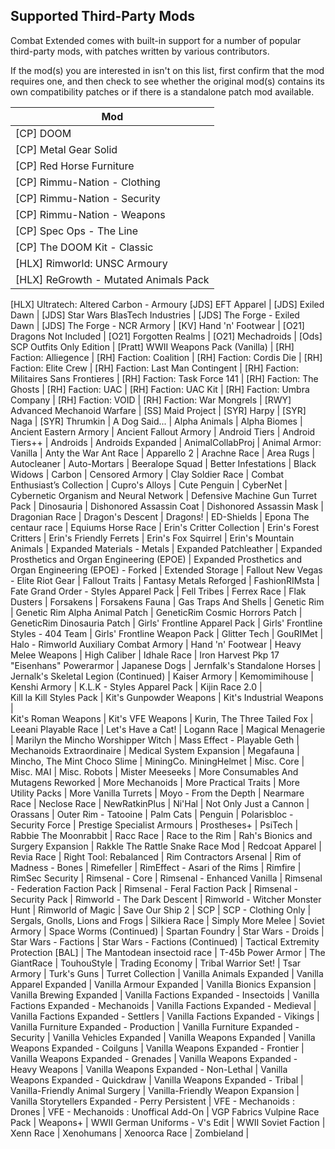 ## Supported Third-Party Mods

Combat Extended comes with built-in support for a number of popular third-party mods, with patches written by various contributors.

If the mod(s) you are interested in isn't on this list, first confirm that the mod requires one, and then check to see whether the original mod(s) contains its own compatibility patches or if there is a standalone patch mod available.

Mod |
--- |
[CP] DOOM	|
[CP] Metal Gear Solid	|
[CP] Red Horse Furniture	|
[CP] Rimmu-Nation - Clothing	|
[CP] Rimmu-Nation - Security	|
[CP] Rimmu-Nation - Weapons	|
[CP] Spec Ops - The Line	|
[CP] The DOOM Kit - Classic	|
[HLX] Rimworld: UNSC Armoury |
[HLX] ReGrowth - Mutated Animals Pack |
[HLX] Ultratech: Altered Carbon - Armoury
[JDS] EFT Apparel |
[JDS] Exiled Dawn |
[JDS] Star Wars BlasTech Industries |
[JDS] The Forge - Exiled Dawn |
[JDS] The Forge - NCR Armory	|
[KV] Hand 'n' Footwear	|
[O21] Dragons Not Included |
[O21] Forgotten Realms |
[O21] Mechadroids |
[Ods] SCP Outfits Only Edition	|
[Pratt] WWII Weapons Pack (Vanilla)	|
[RH] Faction: Alliegence	|
[RH] Faction: Coalition	|
[RH] Faction: Cordis Die	|
[RH] Faction: Elite Crew	|
[RH] Faction: Last Man Contingent	|
[RH] Faction: Militaires Sans Frontieres	|
[RH] Faction: Task Force 141	|
[RH] Faction: The Ghosts	|
[RH] Faction: UAC	|
[RH] Faction: UAC Kit	|
[RH] Faction: Umbra Company	|
[RH] Faction: VOID	|
[RH] Faction: War Mongrels	|
[RWY] Advanced Mechanoid Warfare    |
[SS] Maid Project	|
[SYR] Harpy	|
[SYR] Naga	|
[SYR] Thrumkin	|
A Dog Said...	|
Alpha Animals |
Alpha Biomes |
Ancient Eastern Armory  |
Ancient Fallout Armory  |
Android Tiers	|
Android Tiers++	|
Androids	|
Androids Expanded	|
AnimalCollabProj	|
Animal Armor: Vanilla	|
Anty the War Ant Race |
Apparello 2	|
Arachne Race	|
Area Rugs	|
Autocleaner	|
Auto-Mortars	|
Beeralope Squad	|
Better Infestations	|
Black Widows	|
Carbon	|
Censored Armory  |
Clay Soldier Race |
Combat Enthusiast’s Collection	|
Cupro's Alloys	|
Cute Penguin	|
CyberNet	|
Cybernetic Organism and Neural Network	|
Defensive Machine Gun Turret Pack	|
Dinosauria |
Dishonored Assassin Coat |
Dishonored Assassin Mask |
Dragonian Race	|
Dragon's Descent    |
Dragons!	|
ED-Shields	|
Epona The centaur race  |
Equiums Horse Race	|
Erin's Critter Collection |
Erin's Forest Critters |
Erin's Friendly Ferrets |
Erin's Fox Squirrel |
Erin's Mountain Animals |
Expanded Materials - Metals |
Expanded Patchleather	|
Expanded Prosthetics and Organ Engineering (EPOE)	|
Expanded Prosthetics and Organ Engineering (EPOE) - Forked	|
Extended Storage	|
Fallout New Vegas - Elite Riot Gear |
Fallout Traits	|
Fantasy Metals Reforged |
FashionRIMsta	|
Fate Grand Order - Styles Apparel Pack	|
Fell Tribes	|
Ferrex Race	|
Flak Dusters	|
Forsakens	|
Forsakens Fauna |
Gas Traps And Shells	|
Genetic Rim |
Genetic Rim Alpha Animal Patch |
GeneticRim Cosmic Horrors Patch |
GeneticRim Dinosauria Patch |
Girls' Frontline Apparel Pack	|
Girls' Frontline Styles - 404 Team	|
Girls' Frontline Weapon Pack	|
Glitter Tech	|
GouRIMet	|
Halo - Rimworld Auxiliary Combat Armory	|
Hand 'n' Footwear	|
Heavy Melee Weapons |
High Caliber	|
Idhale Race	|
Iron Harvest Pkp 17 "Eisenhans" Powerarmor	|
Japanese Dogs   |
Jernfalk's Standalone Horses	|
Jernalk's Skeletal Legion (Continued)	|
Kaiser Armory	|
Kemomimihouse |
Kenshi Armory |
K.L.K - Styles Apparel Pack	|
Kijin Race 2.0     	|     
Kill la Kill Styles Pack    |
Kit's Gunpowder Weapons |
Kit's Industrial Weapons |   
Kit's Roman Weapons |
Kit's VFE Weapons |
Kurin, The Three Tailed Fox	|
Leeani Playable Race	|
Let's Have a Cat!	|
Logann Race	|
Magical Menagerie	|
Marilyn the Mincho Worshipper Witch |
Mass Effect - Playable Geth |
Mechanoids Extraordinaire	|
Medical System Expansion	|
Megafauna	|
Mincho, The Mint Choco Slime  |
MiningCo. MiningHelmet	|
Misc. Core	|
Misc. MAI |
Misc. Robots	|
Mister Meeseeks |
More Consumables And Mutagens Reworked |
More Mechanoids	|
More Practical Traits	|
More Utility Packs	|
More Vanilla Turrets	|
Moyo - From the Depth   |
Nearmare Race	|
Neclose Race	|
NewRatkinPlus |
Ni'Hal	|
Not Only Just a Cannon  |
Orassans	|
Outer Rim - Tatooine    |
Palm Cats   |
Penguin	|
Polarisbloc - Security Force	|
Prestige Specialist Armours	|
Prostheses+ |
PsiTech	|
Rabbie The Moonrabbit	|
Racc Race	|
Race to the Rim |
Rah's Bionics and Surgery Expansion	|
Rakkle The Rattle Snake Race Mod  |
Redcoat Apparel	|
Revia Race |
Right Tool: Rebalanced	|
Rim Contractors Arsenal	|
Rim of Madness - Bones	|
Rimefeller	|
RimEffect - Asari of the Rims	|
Rimfire	|
RimSec Security |
Rimsenal - Core |
Rimsenal - Enhanced Vanilla |
Rimsenal - Federation Faction Pack |
Rimsenal - Feral Faction Pack |
Rimsenal - Security Pack |
Rimworld - The Dark Descent |
Rimworld - Witcher Monster Hunt |
Rimworld of Magic |
Save Our Ship 2	|
SCP |
SCP - Clothing Only	|
Sergals, Gnolls, Lions and Frogs	|
Silkiera Race	|
Simply More Melee	|
Soviet Armory	|
Space Worms (Continued) |
Spartan Foundry	|
Star Wars - Droids |
Star Wars - Factions |
Star Wars - Factions (Continued) |
Tactical Extremity Protection [BAL] |
The Mantodean insectoid race	|
T-45b Power Armor	|
The GiantRace	|
TouhouStyle	|
Trading Economy	|
Tribal Warrior Set! |
Tsar Armory	|
Turk's Guns |
Turret Collection	|
Vanilla Animals Expanded |
Vanilla Apparel Expanded	|
Vanilla Armour Expanded	|
Vanilla Bionics Expansion	|
Vanilla Brewing Expanded    |
Vanilla Factions Expanded - Insectoids |
Vanilla Factions Expanded - Mechanoids	|
Vanilla Factions Expanded - Medieval	|
Vanilla Factions Expanded - Settlers	|
Vanilla Factions Expanded - Vikings	|
Vanilla Furniture Expanded - Production	|
Vanilla Furniture Expanded -  Security |
Vanilla Vehicles Expanded	|
Vanilla Weapons Expanded |
Vanilla Weapons Expanded - Coilguns |
Vanilla Weapons Expanded - Frontier	|
Vanilla Weapons Expanded - Grenades |
Vanilla Weapons Expanded - Heavy Weapons |
Vanilla Weapons Expanded - Non-Lethal	|
Vanilla Weapons Expanded - Quickdraw	|
Vanilla Weapons Expanded - Tribal	|
Vanilla-Friendly Animal Surgery	|
Vanilla-Friendly Weapon Expansion	|
Vanilla Storytellers Expanded - Perry Persistent |
VFE - Mechanoids : Drones |
VFE - Mechanoids : Unoffical Add-On |
VGP Fabrics
Vulpine Race Pack	|
Weapons+	|
WWII German Uniforms - V's Edit |
WWII Soviet Faction	|
Xenn Race	|
Xenohumans	|
Xenoorca Race	|
Zombieland	|
